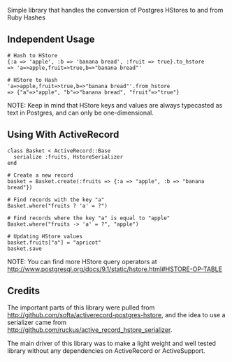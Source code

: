 Simple library that handles the conversion of Postgres HStores to and from Ruby Hashes

Independent Usage
-----------------

    # Hash to HStore
    {:a => 'apple', :b => 'banana bread', :fruit => true}.to_hstore
    => 'a=>apple,fruit=>true,b=>"banana bread"'
    
    # HStore to Hash
    'a=>apple,fruit=>true,b=>"banana bread"'.from_hstore
    => {"a"=>"apple", "b"=>"banana bread", "fruit"=>"true"}
    
NOTE: Keep in mind that HStore keys and values are always typecasted as text in Postgres, and can only be one-dimensional.

Using With ActiveRecord
-----------------------

    class Basket < ActiveRecord::Base
      serialize :fruits, HstoreSerializer
    end
    
    # Create a new record
    basket = Basket.create(:fruits => {:a => "apple", :b => "banana bread"})
    
    # Find records with the key "a"
    Basket.where("fruits ? 'a' = ?")
    
    # Find records where the key "a" is equal to "apple"
    Basket.where("fruits -> 'a' = ?", "apple")
    
    # Updating HStore values
    basket.fruits["a"] = "apricot"
    basket.save

NOTE: You can find more HStore query operators at http://www.postgresql.org/docs/9.1/static/hstore.html#HSTORE-OP-TABLE

Credits
-------

The important parts of this library were pulled from http://github.com/softa/activerecord-postgres-hstore, and the idea to use a serializer came from http://github.com/ruckus/active_record_hstore_serializer.

The main driver of this library was to make a light weight and well tested library without any dependencies on ActiveRecord or ActiveSupport.